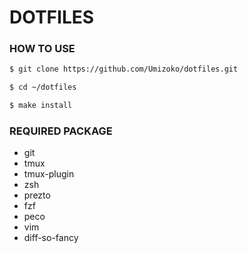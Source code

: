 # DOTFILES

### HOW TO USE

```sh
$ git clone https://github.com/Umizoko/dotfiles.git

$ cd ~/dotfiles

$ make install
```

### REQUIRED PACKAGE

- git
- tmux
- tmux-plugin
- zsh
- prezto
- fzf
- peco
- vim
- diff-so-fancy